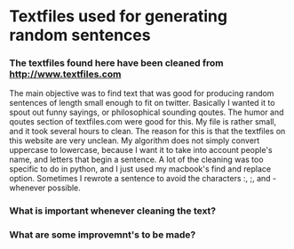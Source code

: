 # Textfiles used for generating random sentences

### The textfiles found here have been cleaned from http://www.textfiles.com

The main objective was to find text that was good for producing random sentences of length small enough to fit on twitter.  Basically I wanted it to spout out funny sayings, or philosophical sounding qoutes.  The humor and qoutes section of textfiles.com were good for this.  My file is rather small, and it took several hours to clean.  The reason for this is that the textfiles on this website are very unclean.  My algorithm does not simply convert uppercase to lowercase, because I want it to take into account people's name, and letters that begin a sentence.  A lot of the cleaning was too specific to do in python, and I just used my macbook's find and replace option.  Sometimes I rewrote a sentence to avoid the characters :, ;, and - whenever possible.

### What is important whenever cleaning the text?




### What are some improvemnt's to be made?
